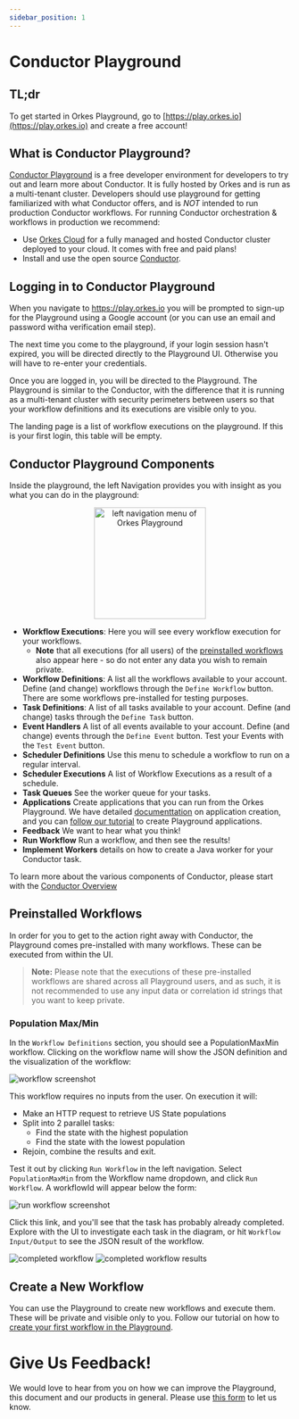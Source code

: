 ```yaml
---
sidebar_position: 1
---
```

# Conductor Playground

## TL;dr

To get started in Orkes Playground, go to [https://play.orkes.io](https://play.orkes.io) and create a free account!

## What is Conductor Playground?
[Conductor Playground](https://play.orkes.io) is a free developer environment for developers to try out and learn more about Conductor. It is fully hosted by Orkes and is run as a multi-tenant cluster. Developers should use playground for getting familiarized with what Conductor offers, and is *NOT* intended to run production Conductor workflows.  For running Conductor orchestration & workflows in production we recommend:

* Use [Orkes Cloud](https://orkes.io/cloud/) for a fully managed and hosted Conductor cluster deployed to your cloud. It comes with free and paid plans!
* Install and use the open source [Conductor](../install/running-locally).



## Logging in to Conductor Playground

When you navigate to https://play.orkes.io you will be prompted to sign-up for the Playground using a Google account (or you can use an email and password witha  verification email step). 

The next time you come to the playground, if your login session hasn't expired, you will be directed directly to the Playground UI. Otherwise you will have to re-enter your credentials.

Once you are logged in, you will be directed to the Playground.  The Playground is similar to the Conductor, with the difference that it is running as a multi-tenant cluster with security perimeters between users so that your workflow definitions and its executions are visible only to you.

The landing page is a list of workflow executions on the playground. If this is your first login, this table will be empty.

## Conductor Playground Components

Inside the playground, the left Navigation provides you with insight as you what you can do in the playground:


<p align="center"><img src="/content/img/playground-left-nav.jpg" alt="left navigation menu of Orkes Playground" width="200" style={{paddingBottom: 40, paddingTop: 40}} /></p>

* **Workflow Executions**:  Here you will see every workflow execution for your workflows.
  * **Note** that all executions (for all users) of the [preinstalled workflows](using-conductor-playground#preinstalled-workflows) also appear here - so do not enter any data you wish to remain private.
* **Workflow Definitions**: A list all the workflows available to your account. Define (and change) workflows through the ```Define Workflow``` button. There are some workflows pre-installed for testing purposes.
* **Task Definitions**: A list of all tasks available to your account.  Define (and change) tasks through the ```Define Task``` button.
* **Event Handlers**  A list of all events available to your account.  Define (and change) events through the ```Define Event``` button.  Test your Events with the ```Test Event``` button.
* **Scheduler Definitions** Use this menu to schedule a workflow to run on a regular interval.
* **Scheduler Executions** A list of Workflow Executions as a result of a schedule.
* **Task Queues** See the worker queue for your tasks.
* **Applications** Create applications that you can run from the Orkes Playground. We have detailed [documenttation](/content/docs/getting-started/concepts/access-control-applications) on application creation, and you can [follow our tutorial](first-playground-application#application) to create Playground applications. 
* **Feedback** We want to hear what you think!
* **Run Workflow** Run a workflow, and then see the results!
* **Implement Workers** details on how to create a Java worker for your Conductor task.

To learn more about the various components of Conductor, please start with the [Conductor Overview](../concepts/concepts-overview.md)


## Preinstalled Workflows

In order for you to get to the action right away with Conductor, the Playground comes pre-installed with many workflows. These can be executed from within the UI. 

> **Note:** Please note that the executions of these pre-installed workflows are shared across all Playground users, and as such, it is not recommended to use any input data or correlation id strings that you want to keep private.

### Population Max/Min

In the ```Workflow Definitions``` section, you should see a PopulationMaxMin workflow.  Clicking on the workflow name will show the JSON definition and the visualization of the workflow:

![workflow screenshot](/img/popmaxmin-workflow.png)

This workflow requires no inputs from the user.  On execution it will:

* Make an HTTP request to retrieve US State populations
* Split into 2 parallel tasks:
  * Find the state with the highest population
  * Find the state with the lowest population
* Rejoin, combine the results and exit.

Test it out by clicking ```Run Workflow``` in the left navigation.  Select ```PopulationMaxMin``` from the Workflow name dropdown, and click ```Run Workflow```.  A workflowId will appear below the form:

![run workflow screenshot](/img/popmaxmin-runworkflow.png)

Click this link, and you'll see that the task has probably already completed.  Explore with the UI to investigate each task in the diagram, or hit ```Workflow Input/Output``` to see the JSON result of the workflow.

![completed workflow](/img/playground-popmaxmin-completed.png)
![completed workflow results](/img/playground-popmaxmin-results.png)


## Create a New Workflow
You can use the Playground to create new workflows and execute them. These will be private and visible only to you. Follow our tutorial on how to [create your first workflow in the Playground](first-playground-application).

# Give Us Feedback!
We would love to hear from you on how we can improve the Playground, this document and our products in general. Please use [this form](https://share.hsforms.com/1TmggEej4TbCm0sTWKFDahwcfl4g) to let us know.